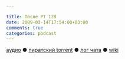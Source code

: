 ```yaml
---

title: После РТ 128
date: 2009-03-14T17:54:00+03:00
comments: true
categories: podcast
---
```

[аудио](http://cdn.radio-t.com/rt128post.mp3) ● [пиратский torrent](http://pirates.radio-t.com/torrents/rt128post.mp3.torrent) ● [лог чата](http://chat.radio-t.com/logs/radio-t-128.html) ● [wiki](http://wiki.radio-t.com/%D0%9F%D0%BE%D1%81%D0%BB%D0%B5_%D0%A0%D0%A2_128)<audio src="http://cdn.radio-t.com/rt128post.mp3" preload="none">
